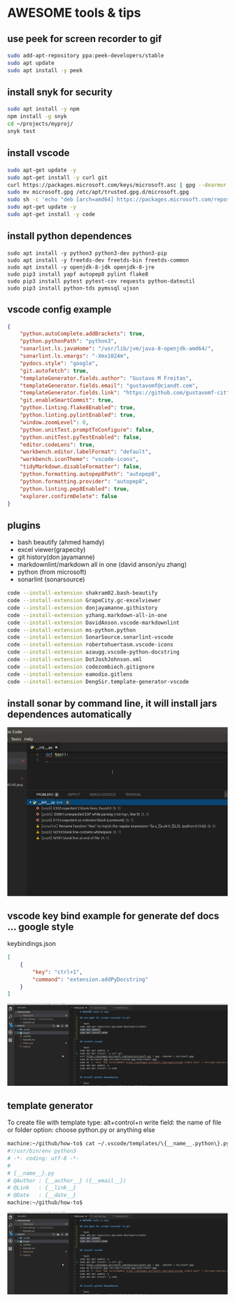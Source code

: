# AWESOME tools & tips

## use peek for screen recorder to gif

```bash
sudo add-apt-repository ppa:peek-developers/stable
sudo apt update
sudo apt install -y peek
```

## install snyk for security

```bash
sudo apt install -y npm
npm install -g snyk
cd ~/projects/myproj/
snyk test
```

## install vscode

```bash
sudo apt-get update -y
sudo apt-get install -y curl git
curl https://packages.microsoft.com/keys/microsoft.asc | gpg --dearmor > microsoft.gpg
sudo mv microsoft.gpg /etc/apt/trusted.gpg.d/microsoft.gpg
sudo sh -c 'echo "deb [arch=amd64] https://packages.microsoft.com/repos/vscode stable main" > /etc/apt/sources.list.d/vscode.list'
sudo apt-get update -y
sudo apt-get install -y code
```

## install python dependences

```bass
sudo apt install -y python3 python3-dev python3-pip
sudo apt install -y freetds-dev freetds-bin freetds-common
sudo apt install -y openjdk-8-jdk openjdk-8-jre
sudo pip3 install yapf autopep8 pylint flake8
sudo pip3 install pytest pytest-cov requests python-dateutil
sudo pip3 install python-tds pymssql ujson
```

## vscode config example

```json
{
    "python.autoComplete.addBrackets": true,
    "python.pythonPath": "python3",
    "sonarlint.ls.javaHome": "/usr/lib/jvm/java-8-openjdk-amd64/",
    "sonarlint.ls.vmargs": "-Xmx1024m",
    "pydocs.style": "google",
    "git.autofetch": true,
    "templateGenerator.fields.author": "Gustavo M Freitas",
    "templateGenerator.fields.email": "gustavomf@ciandt.com",
    "templateGenerator.fields.link": "https://github.com/gustavomf-cit",
    "git.enableSmartCommit": true,
    "python.linting.flake8Enabled": true,
    "python.linting.pylintEnabled": true,
    "window.zoomLevel": 0,
    "python.unitTest.promptToConfigure": false,
    "python.unitTest.pyTestEnabled": false,
    "editor.codeLens": true,
    "workbench.editor.labelFormat": "default",
    "workbench.iconTheme": "vscode-icons",
    "tidyMarkdown.disableFormatter": false,
    "python.formatting.autopep8Path": "autopep8",
    "python.formatting.provider": "autopep8",
    "python.linting.pep8Enabled": true,
    "explorer.confirmDelete": false
}
```

## plugins

- bash beautify (ahmed hamdy)
- excel viewer(grapecity)
- git history(don jayamanne)
- markdownlint/markdown all in one (david anson/yu zhang)
- python (from microsoft)
- sonarlint (sonarsource)

```bash
code --install-extension shakram02.bash-beautify
code --install-extension GrapeCity.gc-excelviewer
code --install-extension donjayamanne.githistory
code --install-extension yzhang.markdown-all-in-one
code --install-extension DavidAnson.vscode-markdownlint
code --install-extension ms-python.python
code --install-extension SonarSource.sonarlint-vscode
code --install-extension robertohuertasm.vscode-icons
code --install-extension azaugg.vscode-python-docstring
code --install-extension DotJoshJohnson.xml
code --install-extension codezombiech.gitignore
code --install-extension eamodio.gitlens
code --install-extension DengSir.template-generator-vscode
```

## install sonar by command line, it will install jars dependences automatically

![peek + sonar](./images/sonar.gif)

## vscode key bind example for generate def docs ... google style

keybindings.json

```json
[
    {
        "key": "ctrl+1",
        "command": "extension.addPyDocstring"
    }
]
```

![peek + sonar](./images/using_template.gif)

## template generator

To create file with template
type: alt+control+n
write field: the name of file or folder
option: choose python.py or anything else

```bash
machine:~/github/how-to$ cat ~/.vscode/templates/\{__name__.python\}.py
#!/usr/bin/env python3
# -*- coding: utf-8 -*-
#
# {__name__}.py
# @Author : {__author__} ({__email__})
# @Link   : {__link__}
# @Date   : {__date__}
machine:~/github/how-to$
```

![peek + template generator](./images/using_template.gif)
